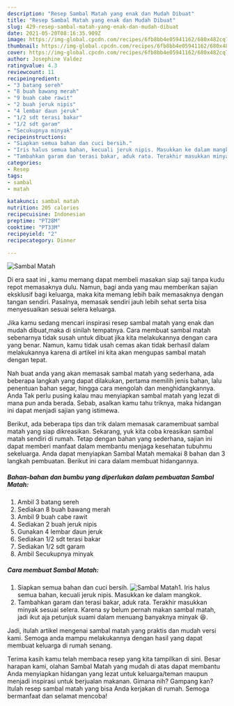 ```yaml
---
description: "Resep Sambal Matah yang enak dan Mudah Dibuat"
title: "Resep Sambal Matah yang enak dan Mudah Dibuat"
slug: 429-resep-sambal-matah-yang-enak-dan-mudah-dibuat
date: 2021-05-20T08:16:35.909Z
image: https://img-global.cpcdn.com/recipes/6fb8bb4e05941162/680x482cq70/sambal-matah-foto-resep-utama.jpg
thumbnail: https://img-global.cpcdn.com/recipes/6fb8bb4e05941162/680x482cq70/sambal-matah-foto-resep-utama.jpg
cover: https://img-global.cpcdn.com/recipes/6fb8bb4e05941162/680x482cq70/sambal-matah-foto-resep-utama.jpg
author: Josephine Valdez
ratingvalue: 4.3
reviewcount: 11
recipeingredient:
- "3 batang sereh"
- "8 buah bawang merah"
- "9 buah cabe rawit"
- "2 buah jeruk nipis"
- "4 lembar daun jeruk"
- "1/2 sdt terasi bakar"
- "1/2 sdt garam"
- "Secukupnya minyak"
recipeinstructions:
- "Siapkan semua bahan dan cuci bersih."
- "Iris halus semua bahan, kecuali jeruk nipis. Masukkan ke dalam mangkok."
- "Tambahkan garam dan terasi bakar, aduk rata. Terakhir masukkan minyak sesuai selera. Karena sy belum pernah makan sambal matah, jadi ikut aja petunjuk suami dalam menuang banyaknya minyak 😆."
categories:
- Resep
tags:
- sambal
- matah

katakunci: sambal matah 
nutrition: 205 calories
recipecuisine: Indonesian
preptime: "PT28M"
cooktime: "PT33M"
recipeyield: "2"
recipecategory: Dinner

---
```



![Sambal Matah](https://img-global.cpcdn.com/recipes/6fb8bb4e05941162/680x482cq70/sambal-matah-foto-resep-utama.jpg)

Di era  saat ini , kamu memang dapat membeli masakan siap saji tanpa kudu repot memasaknya dulu. Namun, bagi anda yang mau memberikan sajian eksklusif bagi keluarga, maka kita memang lebih baik memasaknya dengan tangan sendiri. Pasalnya, memasak sendiri jauh lebih sehat serta bisa menyesuaikan sesuai selera keluarga.

Jika kamu sedang mencari inspirasi resep sambal matah yang enak dan mudah dibuat,maka di sinilah tempatnya. Cara membuat sambal matah  sebenarnya tidak susah untuk dibuat jika kita melakukannya dengan cara yang benar. Namun, kamu tidak usah cemas akan tidak berhasil dalam melakukannya 
karena di artikel ini kita akan mengupas sambal matah dengan tepat.  



Nah buat anda yang akan memasak sambal matah yang sederhana, ada beberapa langkah yang dapat dilakukan, pertama memilih jenis bahan, lalu penentuan bahan segar, hingga cara mengolah dan menghidangkannya. Anda Tak perlu pusing kalau mau menyiapkan sambal matah yang lezat di mana pun anda berada. Sebab, asalkan kamu  tahu triknya, maka hidangan ini dapat menjadi sajian yang istimewa.

Berikut, ada beberapa tips dan trik dalam memasak caramembuat sambal matah yang siap dikreasikan. Sekarang, yuk kita coba kreasikan sambal matah sendiri di rumah. Tetap dengan bahan yang sederhana, sajian ini dapat memberi manfaat dalam membantu menjaga kesehatan tubuhmu sekeluarga. Anda dapat menyiapkan Sambal Matah memakai 8 bahan dan 3 langkah pembuatan. Berikut ini cara dalam membuat hidangannya.

<!--inarticleads1-->

##### Bahan-bahan dan bumbu yang diperlukan dalam pembuatan Sambal Matah:

1. Ambil 3 batang sereh
1. Sediakan 8 buah bawang merah
1. Ambil 9 buah cabe rawit
1. Sediakan 2 buah jeruk nipis
1. Gunakan 4 lembar daun jeruk
1. Sediakan 1/2 sdt terasi bakar
1. Sediakan 1/2 sdt garam
1. Ambil Secukupnya minyak




<!--inarticleads2-->

##### Cara membuat Sambal Matah:

1. Siapkan semua bahan dan cuci bersih.
<img src="https://img-global.cpcdn.com/steps/5ed8bfe55959efb9/160x128cq70/sambal-matah-langkah-memasak-1-foto.jpg" alt="Sambal Matah">1. Iris halus semua bahan, kecuali jeruk nipis. Masukkan ke dalam mangkok.
1. Tambahkan garam dan terasi bakar, aduk rata. Terakhir masukkan minyak sesuai selera. Karena sy belum pernah makan sambal matah, jadi ikut aja petunjuk suami dalam menuang banyaknya minyak 😆.




Jadi, itulah artikel mengenai  sambal matah  yang praktis dan mudah versi kami. Semoga anda mampu melakukannya dengan hasil yang dapat membuat keluarga di rumah senang. 

Terima kasih kamu telah membaca resep yang kita tampilkan di sini. Besar harapan kami, olahan  Sambal Matah yang mudah di atas dapat membantu Anda menyiapkan hidangan yang lezat untuk keluarga/teman maupun menjadi inspirasi untuk berjualan makanan. Gimana nih? Gampang kan? Itulah resep sambal matah yang bisa Anda kerjakan di rumah. Semoga bermanfaat dan selamat mencoba!

